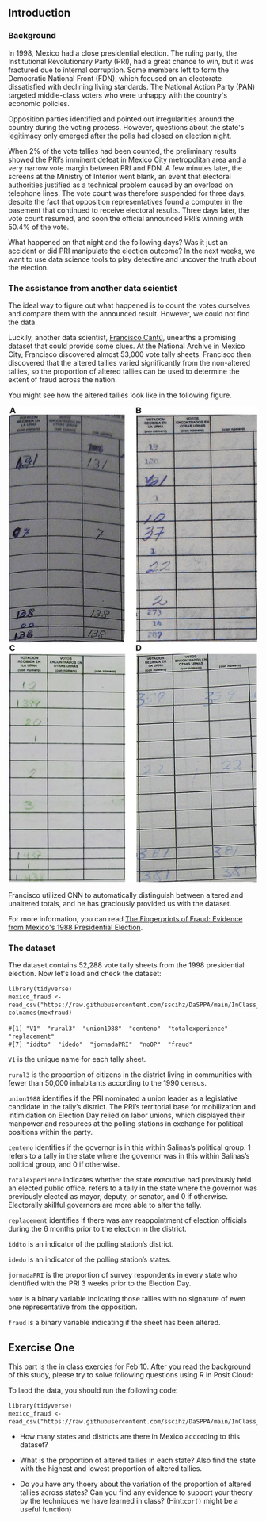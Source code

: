 ## Introduction

### Background

In 1998, Mexico had a close presidential election. The ruling party, the Institutional Revolutionary Party (PRI), had a great chance to win, but it was fractured due to internal corruption. Some members left to form the Democratic National Front (FDN), which focused on an electorate dissatisfied with declining living standards. The National Action Party (PAN) targeted middle-class voters who were unhappy with the country's economic policies.

Opposition parties identified and pointed out irregularities around the country during the voting process. However, questions about the state's legitimacy only emerged after the polls had closed on election night.

When 2% of the vote tallies had been counted, the preliminary results showed the PRI’s imminent defeat in Mexico City metropolitan area and a very narrow vote margin between PRI and FDN. A few minutes later, the screens at the Ministry of Interior went blank, an event that electoral authorities justified as a technical problem caused by an overload on telephone lines. The vote count was therefore suspended for three days, despite the fact that opposition representatives found a computer in the basement that continued to receive electoral results. Three days later, the vote count resumed, and soon the official announced PRI’s winning with 50.4% of the vote. 

What happened on that night and the following days? Was it just an accident or did PRI manipulate the election outcome? In the next weeks, we want to use data science tools to play detective and uncover the truth about the election.

### The assistance from another data scientist

The ideal way to figure out what happened is to count the votes ourselves and compare them with the announced result. However, we could not find the data.

Luckily, another data scientist, [Francisco Cantú](https://franciscocantu.github.io/), unearths a promising dataset that could provide some clues. At the National Archive in Mexico City, Francisco discovered almost 53,000 vote tally sheets. Francisco then discovered that the altered tallies varied significantly from the non-altered tallies, so the proportion of altered tallies can be used to determine the extent of fraud across the nation.

You might see how the altered tallies look like in the following figure.

![1675827583268](image/fraud.png)

Francisco utilized CNN to automatically distinguish between altered and unaltered totals, and he has graciously provided us with the dataset.

For more information, you can read [The Fingerprints of Fraud: Evidence from Mexico&#39;s 1988 Presidential Election](https://www.cambridge.org/core/journals/american-political-science-review/article/fingerprints-of-fraud-evidence-from-mexicos-1988-presidential-election/8F3C1BCA4C53FE85EA48E51321E339E9).

### The dataset

The dataset contains 52,288 vote tally sheets from the 1998 presidential election. Now let's load and check the dataset:

```
library(tidyverse)
mexico_fraud <- read_csv("https://raw.githubusercontent.com/sscihz/DaSPPA/main/InClass_Mexico_Fraud/Data/mexico_fraud.csv")
colnames(mexfraud) 

#[1] "V1"  "rural3"  "union1988"  "centeno"  "totalexperience" "replacement" 
#[7] "iddto"  "idedo"  "jornadaPRI"  "noOP"  "fraud"
```

`V1` is the unique name for each tally sheet.

`rural3` is the proportion of citizens in the district living in communities with fewer than 50,000 inhabitants according to the 1990 census.

`union1988` identifies if the PRI nominated a union leader as a legislative candidate in the tally’s district. The PRI’s territorial base for mobilization and intimidation on Election Day relied on labor unions, which displayed their manpower and resources at the polling stations in exchange for political positions within the party.

`centeno` identifies if the governor is in this within Salinas’s political group. 1 refers to a tally in the state where the governor was in this within Salinas’s political group, and 0 if otherwise.

`totalexperience` indicates whether the state executive had previously held an elected public office. refers to a tally in the state where the governor was previously elected as mayor, deputy, or senator, and 0 if otherwise. Electorally skillful governors are more able to alter the tally.

`replacement` identifies if there was any reappointment of election officials during the 6 months prior to the election in the district.

`iddto`  is an indicator of the polling station’s district.

`idedo` is an indicator of the polling station’s states.

`jornadaPRI` is the proportion of survey respondents in every state who identified with the PRI 3 weeks prior to the Election Day.

`noOP` is a binary variable indicating those tallies with no signature of even one representative from the opposition.

`fraud` is a binary variable indicating if the sheet has been altered.

## Exercise One

This part is the in class exercies for Feb 10. After you read the background of this study, please try to solve following questions using R in Posit Cloud:

To laod the data, you should run the following code:

```
library(tidyverse)
mexico_fraud <- read_csv("https://raw.githubusercontent.com/sscihz/DaSPPA/main/InClass_Mexico_Fraud/Data/mexico_fraud.csv")
```

- How many states and districts are there in Mexico according to this dataset?
  
- What is the proportion of altered tallies in each state? Also find the state with the highest and lowest proportion of altered tallies.

- Do you have any thoery about the variation of the proportion of altered tallies across states? Can you find any evidence to support your theory by the techniques we have learned in class? (Hint:`cor()` might be a useful function)
